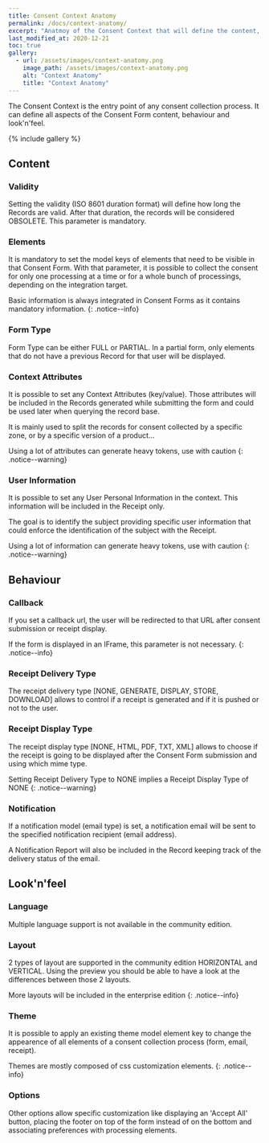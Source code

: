 ```yaml
---
title: Consent Context Anatomy
permalink: /docs/context-anatomy/
excerpt: "Anatmoy of the Consent Context that will define the content, look'n'feel and behaviour of the Consent Form"
last_modified_at: 2020-12-21
toc: true
gallery:
  - url: /assets/images/context-anatomy.png
    image_path: /assets/images/context-anatomy.png
    alt: "Context Anatomy"
    title: "Context Anatomy"
---
```


The Consent Context is the entry point of any consent collection process. It can define all aspects of the Consent Form content, behaviour and look'n'feel.

{% include gallery %}

## Content

### Validity

Setting the validity (ISO 8601 duration format) will define how long the Records are valid. After that duration, the records will be considered OBSOLETE. This parameter is mandatory. 

### Elements

It is mandatory to set the model keys of elements that need to be visible in that Consent Form. With that parameter, it is possible to collect the consent for only one processing at a time or for a whole bunch of processings, depending on the integration target. 

Basic information is always integrated in Consent Forms as it contains mandatory information.
{: .notice--info}

### Form Type

Form Type can be either FULL or PARTIAL. In a partial form, only elements that do not have a previous Record for that user will be displayed.

### Context Attributes

It is possible to set any Context Attributes (key/value). Those attributes will be included in the Records generated while submitting the form and could be used later when querying the record base. 

It is mainly used to split the records for consent collected by a specific zone, or by a specific version of a product...

Using a lot of attributes can generate heavy tokens, use with caution
{: .notice--warning}

### User Information

It is possible to set any User Personal Information in the context. This information will be included in the Receipt only. 

The goal is to identify the subject providing specific user information that could enforce the identification of the subject with the Receipt. 

Using a lot of information can generate heavy tokens, use with caution
{: .notice--warning}

## Behaviour

### Callback

If you set a callback url, the user will be redirected to that URL after consent submission or receipt display. 

If the form is displayed in an IFrame, this parameter is not necessary.
{: .notice--info}

### Receipt Delivery Type

The receipt delivery type [NONE, GENERATE, DISPLAY, STORE, DOWNLOAD] allows to control if a receipt is generated and if it is pushed or not to the user.

### Receipt Display Type

The receipt display type [NONE, HTML, PDF, TXT, XML] allows to choose if the receipt is going to be displayed after the Consent Form submission and using which mime type.

Setting Receipt Delivery Type to NONE implies a Receipt Display Type of NONE
{: .notice--warning}

### Notification

If a notification model (email type) is set, a notification email will be sent to the specified notification recipient (email address).

A Notification Report will also be included in the Record keeping track of the delivery status of the email.

## Look'n'feel

### Language

Multiple language support is not available in the community edition.

### Layout

2 types of layout are supported in the community edition HORIZONTAL and VERTICAL. Using the preview you should be able to have a look at the differences between those 2 layouts.

More layouts will be included in the enterprise edition
{: .notice--info}

### Theme

It is possible to apply an existing theme model element key to change the appearence of all elements of a consent collection process (form, email, receipt). 

Themes are mostly composed of css customization elements.
{: .notice--info}

### Options

Other options allow specific customization like displaying an 'Accept All' button, placing the footer on top of the form instead of on the bottom and associating preferences with processing elements.


